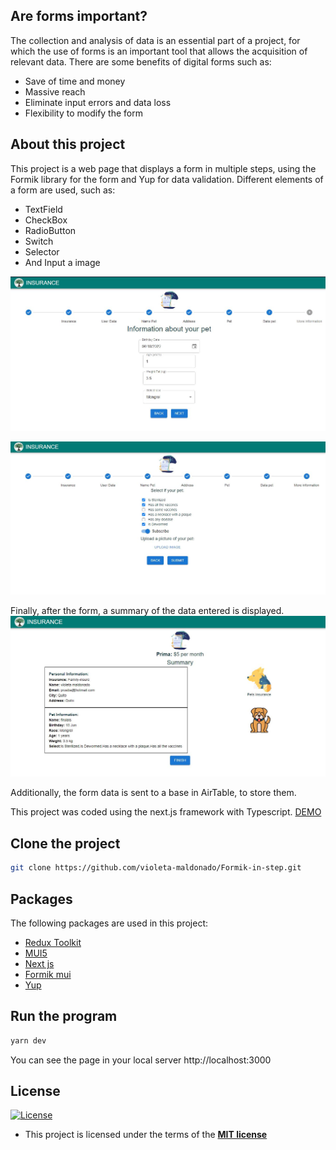 ## Are forms important?
The collection and analysis of data is an essential part of a project, for which the use of forms is an important tool that allows the acquisition of relevant data.
There are some benefits of digital forms such as:
 - Save of time and money
 - Massive reach
 - Eliminate input errors and data loss
 - Flexibility to modify the form

## About this project
This project is a web page that displays a form in multiple steps, using the Formik library for the form and Yup for data validation. Different elements of a form are used, such as:
 - TextField
 - CheckBox
 - RadioButton
 - Switch
 - Selector
 - And Input a image

[<img src="public/PageImage1.JPG" width="600"/>](public/PageImage1.JPG)

[<img src="public/PageImage2.JPG" width="600"/>](public/PageImage2.JPG)

Finally, after the form, a summary of the data entered is displayed.
[<img src="public/PageImage3.JPG" width="600"/>](public/PageImage3.JPG)

Additionally, the form data is sent to a base in AirTable, to store them.

This project was coded using the next.js framework with Typescript. [DEMO](https://formik-in-step.vercel.app/)

## Clone the project 
```sh
git clone https://github.com/violeta-maldonado/Formik-in-step.git
```
## Packages
The following packages are used in this project:
- [Redux Toolkit](https://redux-toolkit.js.org/)
- [MUI5](https://mui.com/getting-started/installation/)
- [Next js](https://nextjs.org/docs)
- [Formik mui](https://github.com/stackworx/formik-mui)
- [Yup](https://www.npmjs.com/package/yup)


## Run the program

```sh
yarn dev
```

You can see the page in your local server http://localhost:3000

## License

[![License](http://img.shields.io/:license-mit-blue.svg?style=flat-square)](http://badges.mit-license.org)

- This project is licensed under the terms of the **[MIT license](LICENSE)**